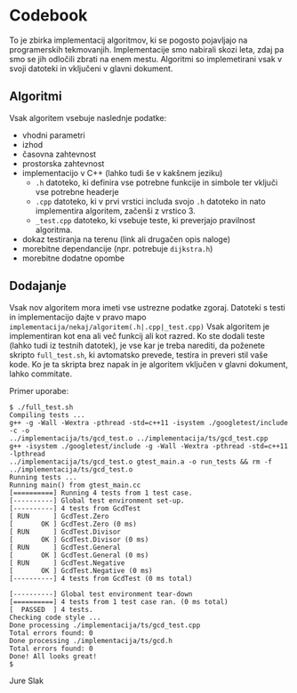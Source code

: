 Codebook
========

To je zbirka implementacij algoritmov, ki se pogosto pojavljajo na programerskih
tekmovanjih. Implementacije smo nabirali skozi leta, zdaj pa smo se jih odločili
zbrati na enem mestu. Algoritmi so implemetirani vsak v svoji datoteki in
vključeni v glavni dokument.

Algoritmi
---------
Vsak algoritem vsebuje naslednje podatke:

 * vhodni parametri
 * izhod
 * časovna zahtevnost
 * prostorska zahtevnost
 * implementacijo v C++ (lahko tudi še v kakšnem jeziku)
    + `.h` datoteko, ki definira vse potrebne funkcije in simbole ter vključi vse potrebne headerje
    + `.cpp` datoteko, ki v prvi vrstici includa svojo `.h` datoteko in nato implementira algoritem,
      začenši z vrstico 3.
    + `_test.cpp` datoteko, ki vsebuje teste, ki preverjajo pravilnost algoritma.
 * dokaz testiranja na terenu (link ali drugačen opis naloge)
 * morebitne dependancije (npr. potrebuje `dijkstra.h`)
 * morebitne dodatne opombe

Dodajanje
---------
Vsak nov algoritem mora imeti vse ustrezne podatke zgoraj. Datoteki s testi in
implementacijo dajte v pravo mapo `implementacija/nekaj/algoritem(.h|.cpp|_test.cpp)` Vsak algoritem
je implementiran kot ena ali več funkcij ali kot razred. Ko ste dodali teste (lahko tudi iz testnih
datotek), je vse kar je treba narediti, da poženete skripto `full_test.sh`, ki avtomatsko prevede,
testira in preveri stil vaše kode. Ko je ta skripta brez napak in je algoritem vključen v glavni
dokument, lahko commitate.

Primer uporabe:

    $ ./full_test.sh
    Compiling tests ...
    g++ -g -Wall -Wextra -pthread -std=c++11 -isystem ./googletest/include  -c -o
    ../implementacija/ts/gcd_test.o ../implementacija/ts/gcd_test.cpp
    g++ -isystem ./googletest/include -g -Wall -Wextra -pthread -std=c++11 -lpthread
    ../implementacija/ts/gcd_test.o gtest_main.a -o run_tests && rm -f ../implementacija/ts/gcd_test.o
    Running tests ...
    Running main() from gtest_main.cc
    [==========] Running 4 tests from 1 test case.
    [----------] Global test environment set-up.
    [----------] 4 tests from GcdTest
    [ RUN      ] GcdTest.Zero
    [       OK ] GcdTest.Zero (0 ms)
    [ RUN      ] GcdTest.Divisor
    [       OK ] GcdTest.Divisor (0 ms)
    [ RUN      ] GcdTest.General
    [       OK ] GcdTest.General (0 ms)
    [ RUN      ] GcdTest.Negative
    [       OK ] GcdTest.Negative (0 ms)
    [----------] 4 tests from GcdTest (0 ms total)

    [----------] Global test environment tear-down
    [==========] 4 tests from 1 test case ran. (0 ms total)
    [  PASSED  ] 4 tests.
    Checking code style ...
    Done processing ./implementacija/ts/gcd_test.cpp
    Total errors found: 0
    Done processing ./implementacija/ts/gcd.h
    Total errors found: 0
    Done! All looks great!
    $

Jure Slak
